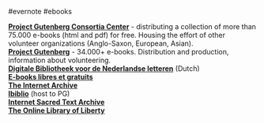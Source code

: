 #evernote #ebooks


**[Project Gutenberg Consortia Center](http://www.gutenberg.cc/)** - distributing a collection of more than 75.000 e-books (html and pdf) for free. Housing the effort of other volunteer organizations (Anglo-Saxon, European, Asian).  
[**Project Gutenberg**](http://www.gutenberg.org/) - 34.000+ e-books. Distribution and production, information about volunteering.  
[**Digitale Bibliotheek voor de Nederlandse letteren**](http://www.dbnl.org/) (Dutch)  
**[E-books libres et gratuits](http://www.ebooksgratuits.com/)**  
**[The Internet Archive](http://www.archive.org/details/texts)**  
[**Ibiblio**](http://ibiblio.org/index.html) (host to PG)  
**[Internet Sacred Text Archive](http://www.sacred-texts.com/)**  
**[The Online Library of Liberty](http://oll.libertyfund.org/)**